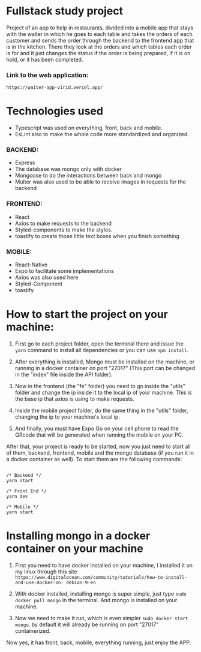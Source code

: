 # Fullstack study project
Project of an app to help in restaurants, divided into a mobile app that stays with the waiter in which he goes to each table and takes the orders of each customer and sends the order through the backend to the frontend app that is in the kitchen. There they look at the orders and which tables each order is for and it just changes the status if the order is being prepared, if it is on hold, or it has been completed.

### Link to the web application:
`https://waiter-app-virid.vercel.app/`

# Technologies used
* Typescript was used on everything, front, back and mobile.
* EsLint also to make the whole code more standardized and organized.

### BACKEND:
* Express
* The database was mongo only with docker
* Mongoose to do the interactions between back and mongo
* Multer was also used to be able to receive images in requests for the backend


### FRONTEND:
* React
* Axios to make requests to the backend
* Styled-components to make the styles.
* toastify to create those little text boxes when you finish something

### MOBILE:
* React-Native
* Expo to facilitate some implementations
* Axios was also used here
* Styled-Component
* toastify


# How to start the project on your machine:
1. First go to each project folder, open the terminal there and issue the `yarn` command to install all dependencies or you can use `npm install`.

2. After everything is installed, Mongo must be installed on the machine, or running in a docker container on port "27017" (This port can be changed in the "index" file inside the API folder).

3. Now in the frontend (the "fe" folder) you need to go inside the "utils" folder and change the ip inside it to the local ip of your machine. This is the base ip that axios is using to make requests.

4. Inside the mobile project folder, do the same thing in the "utils" folder, changing the ip to your machine's local ip.

5. And finally, you must have Expo Go on your cell phone to read the QRcode that will be generated when running the mobile on your PC.

After that, your project is ready to be started, now you just need to start all of them, backend, frontend, mobile and the mongo database (if you run it in a docker container as well).
To start them are the following commands:

~~~

/* Backend */
yarn start

/* Front End */
yarn dev

/* Mobile */
yarn start

~~~


# Installing mongo in a docker container on your machine
1. First you need to have docker installed on your machine, I installed it on my linux through this site `https://www.digitalocean.com/community/tutorials/how-to-install-and-use-docker-on- debian-9-en`

2. With docker installed, installing mongo is super simple, just type `sudo docker pull mongo` in the terminal. And mongo is installed on your machine.

3. Now we need to make it run, which is even simpler `sudo docker start mongo`. by default it will already be running on port "27017" containerized.

Now yes, it has front, back, mobile, everything running, just enjoy the APP.
